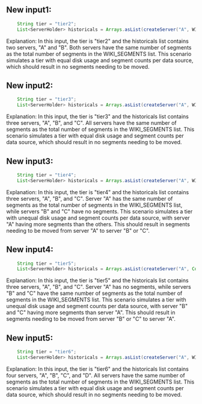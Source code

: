 ## New input1:
```java
    String tier = "tier2";
    List<ServerHolder> historicals = Arrays.asList(createServer("A", WIKI_SEGMENTS), createServer("B", WIKI_SEGMENTS));
```
Explanation: In this input, the tier is "tier2" and the historicals list contains two servers, "A" and "B". Both servers have the same number of segments as the total number of segments in the WIKI_SEGMENTS list. This scenario simulates a tier with equal disk usage and segment counts per data source, which should result in no segments needing to be moved.

## New input2:
```java
    String tier = "tier3";
    List<ServerHolder> historicals = Arrays.asList(createServer("A", WIKI_SEGMENTS), createServer("B", WIKI_SEGMENTS), createServer("C", WIKI_SEGMENTS));
```
Explanation: In this input, the tier is "tier3" and the historicals list contains three servers, "A", "B", and "C". All servers have the same number of segments as the total number of segments in the WIKI_SEGMENTS list. This scenario simulates a tier with equal disk usage and segment counts per data source, which should result in no segments needing to be moved.

## New input3:
```java
    String tier = "tier4";
    List<ServerHolder> historicals = Arrays.asList(createServer("A", WIKI_SEGMENTS), createServer("B", Collections.emptyList()), createServer("C", WIKI_SEGMENTS));
```
Explanation: In this input, the tier is "tier4" and the historicals list contains three servers, "A", "B", and "C". Server "A" has the same number of segments as the total number of segments in the WIKI_SEGMENTS list, while servers "B" and "C" have no segments. This scenario simulates a tier with unequal disk usage and segment counts per data source, with server "A" having more segments than the others. This should result in segments needing to be moved from server "A" to server "B" or "C".

## New input4:
```java
    String tier = "tier5";
    List<ServerHolder> historicals = Arrays.asList(createServer("A", Collections.emptyList()), createServer("B", WIKI_SEGMENTS), createServer("C", WIKI_SEGMENTS));
```
Explanation: In this input, the tier is "tier5" and the historicals list contains three servers, "A", "B", and "C". Server "A" has no segments, while servers "B" and "C" have the same number of segments as the total number of segments in the WIKI_SEGMENTS list. This scenario simulates a tier with unequal disk usage and segment counts per data source, with server "B" and "C" having more segments than server "A". This should result in segments needing to be moved from server "B" or "C" to server "A".

## New input5:
```java
    String tier = "tier6";
    List<ServerHolder> historicals = Arrays.asList(createServer("A", WIKI_SEGMENTS), createServer("B", WIKI_SEGMENTS), createServer("C", WIKI_SEGMENTS), createServer("D", WIKI_SEGMENTS));
```
Explanation: In this input, the tier is "tier6" and the historicals list contains four servers, "A", "B", "C", and "D". All servers have the same number of segments as the total number of segments in the WIKI_SEGMENTS list. This scenario simulates a tier with equal disk usage and segment counts per data source, which should result in no segments needing to be moved.
